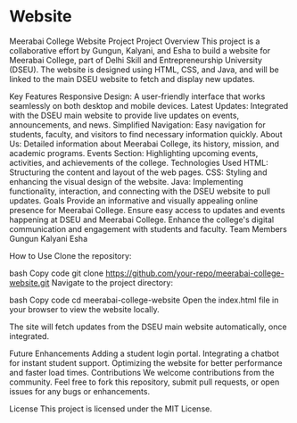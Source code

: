 # Website
Meerabai College Website Project
Project Overview
This project is a collaborative effort by Gungun, Kalyani, and Esha to build a website for Meerabai College, part of Delhi Skill and Entrepreneurship University (DSEU). The website is designed using HTML, CSS, and Java, and will be linked to the main DSEU website to fetch and display new updates.

Key Features
Responsive Design: A user-friendly interface that works seamlessly on both desktop and mobile devices.
Latest Updates: Integrated with the DSEU main website to provide live updates on events, announcements, and news.
Simplified Navigation: Easy navigation for students, faculty, and visitors to find necessary information quickly.
About Us: Detailed information about Meerabai College, its history, mission, and academic programs.
Events Section: Highlighting upcoming events, activities, and achievements of the college.
Technologies Used
HTML: Structuring the content and layout of the web pages.
CSS: Styling and enhancing the visual design of the website.
Java: Implementing functionality, interaction, and connecting with the DSEU website to pull updates.
Goals
Provide an informative and visually appealing online presence for Meerabai College.
Ensure easy access to updates and events happening at DSEU and Meerabai College.
Enhance the college's digital communication and engagement with students and faculty.
Team Members
Gungun
Kalyani 
Esha 

How to Use
Clone the repository:

bash
Copy code
git clone https://github.com/your-repo/meerabai-college-website.git
Navigate to the project directory:

bash
Copy code
cd meerabai-college-website
Open the index.html file in your browser to view the website locally.

The site will fetch updates from the DSEU main website automatically, once integrated.

Future Enhancements
Adding a student login portal.
Integrating a chatbot for instant student support.
Optimizing the website for better performance and faster load times.
Contributions
We welcome contributions from the community. Feel free to fork this repository, submit pull requests, or open issues for any bugs or enhancements.

License
This project is licensed under the MIT License.
